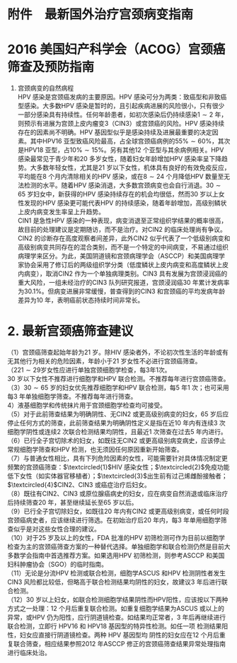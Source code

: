 # 附件　最新国外治疗宫颈病变指南  
# 2016 美国妇产科学会（ACOG）宫颈癌筛查及预防指南  
1. 宫颈病变的自然病程  
HPV 感染是宫颈癌发病的主要原因。HPV 感染可分为两类：致癌型和非致癌型感染。大多数HPV 感染是暂时的，且引起疾病进展的风险很小，只有很少一部分感染具有持续性。任何年龄患者，如初次感染后仍持续感染$1\sim2$ 年，则预示有进展为宫颈上皮内瘤变3（CIN3）或宫颈癌的风险。HPV 感染持续存在的因素尚不明确。HPV 基因型似乎是感染持续及进展最重要的决定因素。其中HPV16 亚型致癌风险最高，占全球宫颈癌病例的$55\%\sim60\%$，其次是HPV18 亚型，占$10\%\sim15\%$。另有其他12 个亚型与其余病例相关。HPV 感染最常见于青少年和20 多岁女性，随着妇女年龄增加HPV 感染率呈下降趋势。大多数年轻女性，尤其是21 岁以下女性，机体具有良好的有效免疫反应，平均能在8 个月内清除相关的HPV 感染，或在$8\sim24$ 个月降低HPV 数量至无法检测的水平。随着HPV 感染消退，大多数宫颈病变也会自行消退。$30\sim65$ 岁妇女中，新获得的HPV 感染持续存在的机会均很低，然而30 岁以上女性发现的HPV 感染更可能代表HPV 的持续感染，随着年龄增加，高级别鳞状上皮内病变发生率呈上升趋势。  
CIN1 是急性HPV 感染的一种表现，病变消退至正常组织学结果的概率很高，故目前的处理建议是定期随访，而不是治疗。对CIN2 的临床处理尚有争议。CIN2 的诊断存在高度观察者间差异，此外CIN2 似乎代表了一个低级别病变和高级别病变共同存在的混合类别，而不是一个特定的中间病变，不易通过组织病理学来区分。为此，美国阴道镜和宫颈病理学会（ASCCP）和美国病理学家协会采用了修订后的两级组织学分类（低度鳞状上皮内病变和高度鳞状上皮内病变），取消CIN2 作为一个单独病理类别。CIN3 具有发展为宫颈浸润癌的重大风险，一组未经治疗的CIN3 队列研究报道，宫颈浸润癌30 年累计发病率为$30.1\%$。但病变进展非常缓慢，普查得到的CIN3 和宫颈癌的平均发病年龄差异为10 年，表明癌前状态持续时间非常长。  
# 2. 最新宫颈癌筛查建议  
（1）宫颈癌筛查起始年龄为21 岁。除HIV 感染者外，不论初次性生活的年龄或有无其他行为相关的危险因素，年龄小于21 岁女性不必进行宫颈癌筛查。  
（2$21\sim29$岁女性应进行单独宫颈细胞学检查，每3年1次。  
30 岁以下女性不推荐进行细胞学和HPV 联合检测。不推荐每年进行宫颈癌筛查。  
（3）$30\sim65$ 岁的妇女优先推荐细胞学和HPV 联合检测，每5 年1 次；也可采用每3 年单独细胞学筛查。不推荐每年进行筛查。  
4）液基细胞学和传统抹片用于宫颈细胞学检查均可接受。  
（5）对于此前筛查结果为明确阴性、无CIN2 或更高级别病变的妇女，65 岁后应停止任何方式的筛查，此前筛查结果为明确阴性定义是指在近10 年内有连续3 次细胞学阴性或连续2 次联合检测结果均阴性，且最近1 次筛查在过去5 年内进行。  
（6）已行全子宫切除术的妇女，如既往无CIN2 或更高级别病变病史，应该停止常规细胞学筛查和HPV 检测，也无须因任何原因重新开始筛查。  
（7）与普通女性相比，具有下列危险因素的女性，可能需要针对具体情况制定更频繁的宫颈癌筛查：$\textcircled{1}$HIV 感染女性；$\textcircled{2}$免疫功能低下女性（如实体器官移植者）；$\textcircled{3}$出生前有过己烯雌酚接触者；$\textcircled{4}$CIN2、CIN3 或癌症治疗后妇女。  
（8）既往有CIN2、CIN3 或原位腺癌病史的妇女，应在病变自然消退或临床治疗后持续筛查20 年，甚至继续延长至65 岁以后。  
（9）已行全子宫切除妇女，如既往20 年内有CIN2 或更高级别病变，或任何时段宫颈癌病史者，应该继续进行筛选。在初始治疗后20 年内，每3 年单用细胞学筛查似乎是对这些女性合理的建议。  
（10）对于25 岁及以上的女性，FDA 批准的HPV 初筛检测可作为目前以细胞学检查为主的宫颈癌筛查方案的一种替代选择。单独细胞学和联合检测仍然是目前大多数学会指南中首选推荐方案。如果选用HPV 初筛检测，则参考ASCCP 和美国妇科肿瘤协会（SGO）的临时指南。  
（11）无论是分流HPV 检测或联合检测，细胞学ASCUS 和HPV 检测阴性者发生CIN3 风险都比较低，但略高于联合检测结果均阴性的妇女，故建议3 年后进行联合检测。  
（12）30 岁以上妇女，如联合检测细胞学结果阴性而HPV阳性，应该按以下两种方式之一处理：12 个月后重复联合检测。如重复细胞学结果为ASCUS 或以上的异常，或HPV 仍为阳性，应行阴道镜检查。如结果均正常者，3 年后再继续进行联合检测，立即行 HPV16  和 HPV18  基因型的特异性检测。如任一项 检测结果阳性，妇女应直接行阴道镜检查。两种 HPV  基因型均 阴性的妇女应在12 个月后重复联合筛查，相应结果参照2012 年ASCCP 修正的宫颈癌筛查结果异常处理指南进行临床处治。  